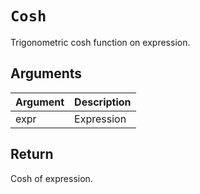# `Cosh`

Trigonometric cosh function on expression.

## Arguments

| Argument | Description |
| -------- | ----------- |
| expr     | Expression  |

## Return

Cosh of expression.
